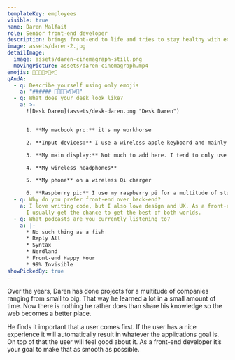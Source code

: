 ```yaml
---
templateKey: employees
visible: true
name: Daren Malfait
role: Senior front-end developer
description: brings front-end to life and tries to stay healthy with exercise.
image: assets/daren-2.jpg
detailImage:
  image: assets/daren-cinemagraph-still.png
  movingPicture: assets/daren-cinemagraph.mp4
emojis: 👨‍💻🏸🚴‍♂️🏃‍♂️👶
qAndA:
  - q: Describe yourself using only emojis
    a: "###### 👨‍💻🏸🚴‍♂️🏃‍♂️👶"
  - q: What does your desk look like?
    a: >-
      ![Desk Daren](assets/desk-daren.png "Desk Daren")


      1. **My macbook pro:** it's my workhorse

      2. **Input devices:** I use a wireless apple keyboard and mainly the magic trackpad. Sometimes I use the magic mouse when I feel more like clicking than tapping.

      3. **My main display:** Not much to add here. I tend to only use one display at a time. That way my focus stays on the one thing. I use multiple if I'm actively comparing code.

      4. **My wireless headphones**

      5. **My phone** on a wireless Qi charger

      6. **Raspberry pi:** I use my raspberry pi for a multitude of stuff. It's amazing!
  - q: Why do you prefer front-end over back-end?
    a: I love writing code, but I also love design and UX. As a front-end developer
      I usually get the chance to get the best of both worlds.
  - q: What podcasts are you currently listening to?
    a: |-
      * No such thing as a fish
      * Reply All
      * Syntax
      * Nerdland
      * Front-end Happy Hour
      * 99% Invisible
showPickedBy: true
---
```

Over the years, Daren has done projects for a multitude of companies ranging from small to big. That way he learned a lot in a small amount of time. Now there is nothing he rather does than share his knowledge so the web becomes a better place. 

He finds it important that a user comes first. If the user has a nice experience it will automatically result in whatever the applications goal is. On top of that the user will feel good about it. As a front-end developer it’s your goal to make that as smooth as possible.